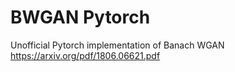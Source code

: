 # BWGAN Pytorch

Unofficial Pytorch implementation of Banach WGAN https://arxiv.org/pdf/1806.06621.pdf
